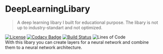 # DeepLearningLibary
> A deep learning libary I built for educational purpose. The libary is not up to industry-standart and not optimized.

[![License][license-badge]][license-url]
[![Codacy Badge][codacy-badge]][codacy-url]
[![Build Status][travis-badge]][travis-url]
![Lines of Code][lines-codes-badge]  
With this libary you can create layers for a neural network and combine them to a neural network architecture.

<!-- Markdown link & img dfn's -->
[codacy-badge]: https://api.codacy.com/project/badge/Grade/d8f680c0eb564eee80ba4b83b01230c7
[codacy-url]:https://www.codacy.com/manual/LuposX/DeepLearningLibary/dashboard
[license-badge]: https://img.shields.io/github/license/LuposX/DeepLearningLibary
[license-url]: https://github.com/LuposX/DeepLearningLibary/blob/master/LICENSE
[travis-url]: https://travis-ci.com/LuposX/DeepLearningLibary
[travis-badge]: https://travis-ci.com/LuposX/DeepLearningLibary.svg?branch=master
[lines-codes-badge]: https://tokei.rs/b1/github.com/LuposX/DeepLearningLibary?category=code
